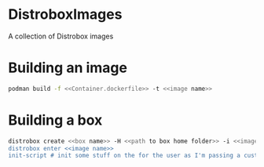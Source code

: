 # DistroboxImages
A collection of Distrobox images

# Building an image

```bash
podman build -f <<Container.dockerfile>> -t <<image name>>
```

# Building a box

```bash
distrobox create <<box name>> -H <<path to box home folder>> -i <<image name>>
distrobox enter <<image name>>
init-script # init some stuff on the for the user as I'm passing a custom home to distrobox
```
